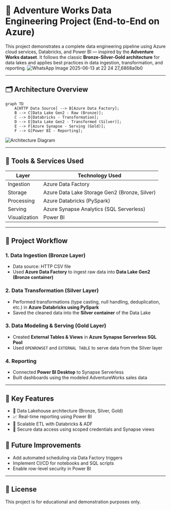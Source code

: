 
# 🚀 Adventure Works Data Engineering Project (End-to-End on Azure)

This project demonstrates a complete data engineering pipeline using Azure cloud services, Databricks, and Power BI — inspired by the **Adventure Works dataset**. It follows the classic **Bronze-Silver-Gold architecture** for data lakes and applies best practices in data ingestion, transformation, and reporting.
![WhatsApp Image 2025-06-13 at 22 24 27_6868a0b0](https://github.com/user-attachments/assets/9e7738df-6889-4fa0-884f-cf94e1d1e4f1)

---

## 🗂️ Architecture Overview

```mermaid
graph TD
    A[HTTP Data Source] --> B[Azure Data Factory];
    B --> C[Data Lake Gen2 - Raw (Bronze)];
    C --> D[Databricks - Transformation];
    D --> E[Data Lake Gen2 - Transformed (Silver)];
    E --> F[Azure Synapse - Serving (Gold)];
    F --> G[Power BI - Reporting];
```

![Architecture Diagram](A08B614C-A411-425E-9308-7FAB7B98D4AD.png)

---

## 🔧 Tools & Services Used

| Layer        | Technology Used                       |
|--------------|----------------------------------------|
| Ingestion    | Azure Data Factory                    |
| Storage      | Azure Data Lake Storage Gen2 (Bronze, Silver) |
| Processing   | Azure Databricks (PySpark)            |
| Serving      | Azure Synapse Analytics (SQL Serverless) |
| Visualization| Power BI                              |

---

## 📌 Project Workflow

### 1. **Data Ingestion (Bronze Layer)**
- Data source: HTTP CSV file
- Used **Azure Data Factory** to ingest raw data into **Data Lake Gen2 (Bronze container)**

### 2. **Data Transformation (Silver Layer)**
- Performed transformations (type casting, null handling, deduplication, etc.) in **Azure Databricks using PySpark**
- Saved the cleaned data into the **Silver container** of the Data Lake

### 3. **Data Modeling & Serving (Gold Layer)**
- Created **External Tables & Views** in **Azure Synapse Serverless SQL Pool**
- Used `OPENROWSET` and `EXTERNAL TABLE` to serve data from the Silver layer

### 4. **Reporting**
- Connected **Power BI Desktop** to Synapse Serverless
- Built dashboards using the modeled AdventureWorks sales data

---

## 🧪 Key Features

- 🌊 Data Lakehouse architecture (Bronze, Silver, Gold)
- 📈 Real-time reporting using Power BI
- 🔄 Scalable ETL with Databricks & ADF
- 🔐 Secure data access using scoped credentials and Synapse views


## 📌 Future Improvements

- Add automated scheduling via Data Factory triggers
- Implement CI/CD for notebooks and SQL scripts
- Enable row-level security in Power BI

---

## 📝 License

This project is for educational and demonstration purposes only.
